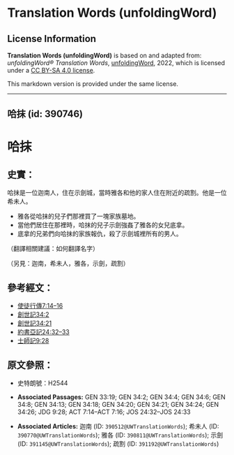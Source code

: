 # Translation Words (unfoldingWord)

## License Information

**Translation Words (unfoldingWord)** is based on and adapted from: _unfoldingWord® Translation Words_, [unfoldingWord](https://unfoldingword.org/utw), 2022, which is licensed under a [CC BY-SA 4.0 license](https://creativecommons.org/licenses/by-sa/4.0/legalcode.en).

This markdown version is provided under the same license.



--------------------------------

## 哈抹 (id: 390746)

哈抹
==

史實：
---

哈抹是一位迦南人，住在示劍城，當時雅各和他的家人住在附近的疏割。他是一位希未人。

* 雅各從哈抹的兒子們那裡買了一塊家族墓地。
* 當他們居住在那裡時，哈抹的兒子示劍強姦了雅各的女兒底拿。
* 底拿的兄弟們向哈抹的家族報仇，殺了示劍城裡所有的男人。

（翻譯相關建議：如何翻譯名字）

（另見：迦南，希未人，雅各，示劍，疏割）

參考經文：
-----

* [使徒行傳7:14–16](https://ref.ly/Acts7:14-Acts7:16)
* [創世記34:2](https://ref.ly/Gen34:2)
* [創世記34:21](https://ref.ly/Gen34:21)
* [約書亞記24:32–33](https://ref.ly/Josh24:32-Josh24:33)
* [士師記9:28](https://ref.ly/Judg9:28)

原文參照：
-----

* 史特朗號：H2544

* **Associated Passages:** GEN 33:19; GEN 34:2; GEN 34:4; GEN 34:6; GEN 34:8; GEN 34:13; GEN 34:18; GEN 34:20; GEN 34:21; GEN 34:24; GEN 34:26; JDG 9:28; ACT 7:14–ACT 7:16; JOS 24:32–JOS 24:33
* **Associated Articles:** 迦南 (ID: `390512@UWTranslationWords`); 希未人 (ID: `390770@UWTranslationWords`); 雅各 (ID: `390811@UWTranslationWords`); 示劍 (ID: `391145@UWTranslationWords`); 疏割 (ID: `391192@UWTranslationWords`)

